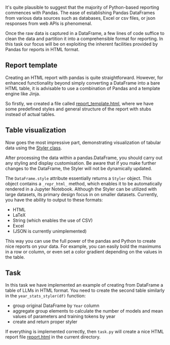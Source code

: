 It's quite plausible to suggest that the majority of Python-based reporting commences with Pandas. 
The ease of establishing Pandas DataFrames from various data sources such as databases, Excel or csv files, or 
json responses from web APIs is phenomenal. 

Once the raw data is captured in a DataFrame, a few lines of code suffice to clean the data and partition it 
into a comprehensible format for reporting. In this task our focus will be on exploiting the inherent facilities 
provided by Pandas for reports in HTML format.

## Report template
Creating an HTML report with pandas is quite straightforward.
However, for enhanced functionality beyond simply converting a DataFrame into 
a bare HTML table, it is advisable to use a combination of 
Pandas and a template engine like Jinja.
 
So firstly, we created a file called [report_template.html](report_template.html), 
where we have some predefined styles and general structure of the report with
stubs instead of actual tables.

## Table visualization
Now goes the most impressive part, demonstrating visualization of 
tabular data using the [Styler class](https://pandas.pydata.org/docs/user_guide/style.html).

After processing the data within a pandas.DataFrame, you should carry out any 
styling and display customisation. Be aware that if you make further changes 
to the DataFrame, the Styler will not be dynamically updated. 

The `DataFrame.style` attribute essentially returns a `Styler` object. 
This object contains a `_repr_html_` method, which enables it to be automatically rendered 
in a Jupyter Notebook.
Although the Styler can be utilized with large datasets, 
its primary design focus in on smaller datasets. 
Currently, you have the ability to output to these formats:
 * HTML
 * LaTeX
 * String (which enables the use of CSV)
 * Excel
 * (JSON is currently unimplemented)

This way you can use the full power of the pandas and Python to create nice reports on your data. 
For example, you can easily bold the maximums in a row or column, or even set a color gradient 
depending on the values in the table.

## Task
In this task we have implemented an example of creating from DataFrame 
a table of LLMs in HTML format. You need to create the second table similarly in 
the `year_stats_styler(df)` function:
 * group original DataFrame by `Year` column
 * aggregate group elements to calculate the number of models and mean values of parameters and training tokens by year
 * create and return proper styler

If everything is implemented correctly, 
then `task.py` will create a nice HTML report file [report.html](report.html) 
in the current directory.
